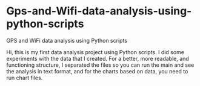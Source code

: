 # Gps-and-Wifi-data-analysis-using-python-scripts
GPS and WiFi data analysis using Python scripts

Hi, this is my first data analysis project using Python scripts. I did some experiments with the data that I created. 
For a better, more readable, and functioning structure, I separated the files so you can run the main and see the analysis in text format, and for the charts based on data, you need to run chart files.
